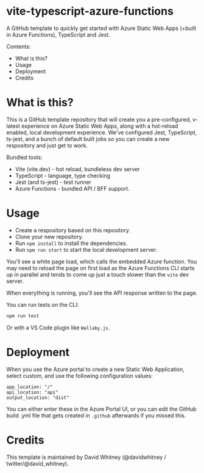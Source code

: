 # vite-typescript-azure-functions

A GitHub template to quickly get started with Azure Static Web Apps (+built in Azure Functions), TypeScript and Jest.

Contents:

- What is this?
- Usage
- Deployment
- Credits

# What is this?

This is a GitHub template repository that will create you a pre-configured, v-latest experience on Azure Static Web Apps, along with a hot-reload enabled, local development experience. We've configured Jest, TypeScript, ts-jest, and a bunch of default built jobs so you can create a new respository and just get to work.

Bundled tools:

- Vite (vite.dev) - hot reload, bundleless dev server
- TypeScript - language, type checking
- Jest (and ts-jest) - test runner
- Azure Functions - bundled API / BFF support.

# Usage

- Create a respository based on this repository.
- Clone your new repository.
- Run `npm install` to install the dependencies.
- Run `npm run start` to start the local development server.

You'll see a white page load, which calls the embedded Azure function.
You may need to reload the page on first load as the Azure Functions CLI starts up in parallel and tends to come up just a touch slower than the `vite` dev server.

When everything is running, you'll see the API response written to the page.

You can run tests on the CLI:

```bash
npm run test
```

Or with a VS Code plugin like `Wallaby.js`.

# Deployment

When you use the Azure portal to create a new Static Web Application, select custom, and use the following configuration values:

    app_location: "/"
    api_location: "api"
    output_location: "dist"

You can either enter these in the Azure Portal UI, or you can edit the GitHub build .yml file that gets created in `.github` afterwards if you missed this.

# Credits

This template is maintained by David Whitney (@davidwhitney / twitter/@david_whitney).
